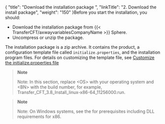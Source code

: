 {
    "title": "Download the installation package ",
    "linkTitle": "2. Download the install package",
    "weight": "150"
}Before you start the installation, you should:

- Download the installation package from {{< TransferCFT/axwayvariablesCompanyName  >}} Sphere.
- Uncompress or unzip the package.

The installation package is a zip archive. It contains the product, a configuration template file called `initialize.properties`, and the installation program files. For details on customizing the template file, see <a href="../../../unix_install_start_here/before_you_start_unix/new_install_ux" class="MCXref xref">Customize the initialize.properties file</a>

> **Note**
>
> Note: In this section, replace &lt;OS&gt; with your operating system and &lt;BN&gt; with the build number, for example, Transfer_CFT_3.8_Install_linux-x86-64_11256000.run.

> **Note**
>
> Note: On Windows systems, see the for prerequisites including DLL requirements for x86.

